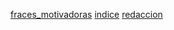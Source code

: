[fraces_motivadoras](fraces_motivadoras.md/indice.md)
[indice](indice.md/indice.md)
[redaccion](redaccion.md/indice.md)
